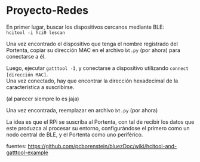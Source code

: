 # Proyecto-Redes

En primer lugar, buscar los dispositivos cercanos mediante BLE:  
`hcitool -i hci0 lescan`

Una vez encontrado el dispositivo que tenga el nombre registrado del Portenta, 
copiar su dirección MAC en el archivo `bt.py` (por ahora) para conectarse a él.

Luego, ejecutar `gatttool -I`, y conectarse a dispositivo utilizando `connect [dirección MAC]`.  
Una vez conectado, hay que encontrar la dirección hexadecimal de la característica a suscribirse.  
<!-- Hay que escoger siempre el último?? --> (al parecer siempre lo es jaja)
Una vez encontrada, reemplazar en archivo `bt.py` (por ahora)

La idea es que el RPi se suscriba al Portenta, con tal de recibir los datos que este 
produzca al procesar su entorno, configurándose el primero como un nodo central de BLE, 
y el Portenta como uno periférico.
 

fuentes:
https://github.com/pcborenstein/bluezDoc/wiki/hcitool-and-gatttool-example

